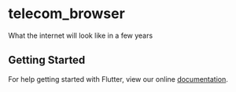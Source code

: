 # telecom_browser

What the internet will look like in a few years

## Getting Started

For help getting started with Flutter, view our online
[documentation](https://flutter.io/).

